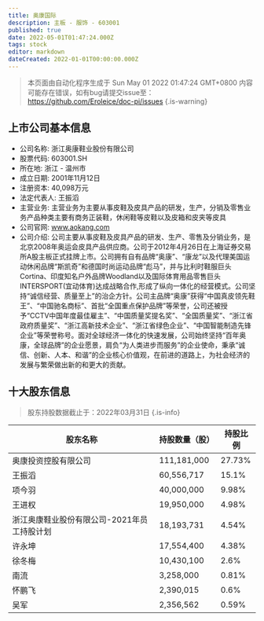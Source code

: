 ```yaml
---
title: 奥康国际
description: 主板 - 服饰 - 603001
published: true
date: 2022-05-01T01:47:24.000Z
tags: stock
editor: markdown
dateCreated: 2022-01-01T00:00:00.000Z
---
```


> 本页面由自动化程序生成于 Sun May 01 2022 01:47:24 GMT+0800
> 内容可能存在错误，如有bug请提交issue至：https://github.com/Eroleice/doc-pi/issues
{.is-warning}

## 上市公司基本信息
- 公司名称: 浙江奥康鞋业股份有限公司
- 股票代码: 603001.SH
- 所在地: 浙江 - 温州市
- 成立日期: 2001年11月12日
- 注册资本: 40,098万元
- 法定代表人: 王振滔
- 主营业务: 主营业务为主要从事皮鞋及皮具产品的研发，生产，分销及零售业务产品种类主要有商务正装鞋，休闲鞋等皮鞋以及皮箱和皮夹等皮具
- 公司官网: www.aokang.com
- 公司介绍: 公司主要从事皮鞋及皮具产品的研发、生产、零售及分销业务，是北京2008年奥运会皮具产品供应商。公司于2012年4月26日在上海证券交易所A股主板正式挂牌上市。公司拥有自有品牌“奥康”、“康龙”以及代理美国运动休闲品牌“斯凯奇”和德国时尚运动品牌“彪马”，并与比利时鞋服巨头Cortina、印度知名户外品牌Woodland以及国际体育用品零售巨头INTERSPORT(宜动体育)达成战略合作,形成了纵向一体化的经营模式。公司坚持“诚信经营、质量至上”的治企方针。公司主品牌“奥康”获得“中国真皮领先鞋王”、“中国驰名商标”、首批“全国重点保护品牌”等荣誉，公司还被授予“CCTV中国年度最佳雇主”、“中国质量奖提名奖”、“全国质量奖”、“浙江省政府质量奖”、“浙江高新技术企业”、“浙江省绿色企业”、“中国智能制造先锋企业”等荣誉称号。面对全球经济一体化的快速发展，公司始终坚持“百年奥康，全球品牌”的企业愿景，肩负“为人类进步而服务”的企业使命，秉承“诚信、创新、人本、和谐”的企业核心价值观，在前进的道路上，为社会经济的发展与繁荣做出新的和更大的贡献。


## 十大股东信息
> 股东持股数据截止于：2022年03月31日
{.is-info}

| 股东名称 | 持股数量（股） | 持股比例 |
| --- | --- | --- |
| 奥康投资控股有限公司 | 111,181,000 | 27.73% |
| 王振滔 | 60,556,717 | 15.1% |
| 项今羽 | 40,000,000 | 9.98% |
| 王进权 | 19,950,000 | 4.98% |
| 浙江奥康鞋业股份有限公司-2021年员工持股计划 | 18,193,731 | 4.54% |
| 许永坤 | 17,554,400 | 4.38% |
| 徐冬梅 | 10,430,100 | 2.6% |
| 南流 | 3,258,000 | 0.81% |
| 怀鹏飞 | 2,390,015 | 0.6% |
| 吴军 | 2,356,562 | 0.59% |




